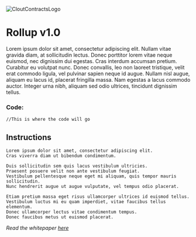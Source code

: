 ![CloutContractsLogo](https://avatars.githubusercontent.com/u/84701387?s=200&v=4.png)
# Rollup v1.0
Lorem ipsum dolor sit amet, consectetur adipiscing elit. Nullam vitae gravida diam, at sollicitudin lectus. Donec porttitor lorem vitae neque euismod, nec dignissim dui egestas. Cras interdum accumsan pretium. Curabitur eu volutpat nunc. Donec convallis, leo non laoreet tristique, velit erat commodo ligula, vel pulvinar sapien neque id augue. Nullam nisl augue, aliquam eu lacus id, placerat fringilla massa. Nam egestas a lacus commodo auctor. Integer urna nibh, aliquam sed odio ultrices, tincidunt dignissim tellus.

### Code:
```Solidity
//This is where the code will go
```

## Instructions
    Lorem ipsum dolor sit amet, consectetur adipiscing elit.
    Cras viverra diam ut bibendum condimentum.

    Duis sollicitudin sem quis lacus vestibulum ultricies.
    Praesent posuere velit non ante vestibulum feugiat.
    Vestibulum pellentesque neque eget mi aliquam, quis tempor mauris sollicitudin.
    Nunc hendrerit augue ut augue vulputate, vel tempus odio placerat.

    Etiam pretium massa eget risus ullamcorper ultrices id euismod tellus.
    Vestibulum luctus mi eu quam imperdiet, vitae faucibus tellus elementum.
    Donec ullamcorper lectus vitae condimentum tempus.
    Donec faucibus metus ut euismod placerat.


*Read the whitepaper [here](https://github.com/CloutContracts/whitepaper/tree/1.0)*
